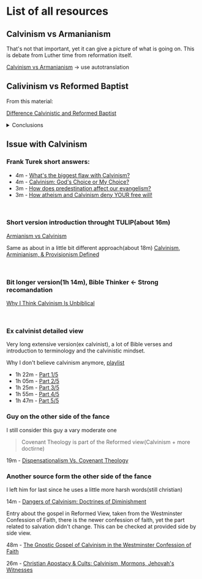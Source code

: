 
# List of all resources




## Calvinism vs Armanianism

That's not that important, yet it can give a picture of what is going on. This is debate from Luther time from reformation itself.

[Calvinism vs Armanianism](https://www.youtube.com/watch?v=_Q4Z66lF2CA) -> use autotranslation

## Calivinism vs Reformed Baptist

From this material:

[Difference Calvinistic and Reformed Baptist](https://www.youtube.com/watch?v=GFss0HajBZQ)


<details>

<summary>Conclusions</summary>

<br>

Calvinism holds to (Bible +) [TULIP](https://www.learnreligions.com/five-point-calvinism-700356) <- link

Reformed holds to something more, seems like they might hold mostly to(Bible +): 

- [The 1689 baptist confession of faith](https://www.the1689confession.com/) 
- Or the older version: [Westminster Confession of Faith – 1646](https://www.freepresbyterian.org/wcf/)

Here is a fulls list of differences between the 2
[1689 vs 1646](https://www.proginosko.com/docs/wcf_lbcf.html)

Notes:

- Calvinism is something smaller(at least it seam to subscribe to less doctrine) than Reformed Baptists(Both confessions seem to contain full TULIP + more) 


</details>

## Issue with Calvinism


### Frank Turek short answers:

- 4m - [What's the biggest flaw with Calvinism?](https://www.youtube.com/watch?v=DTJFWbPEfQU)
- 4m - [Calvinism: God's Choice or My Choice?](https://www.youtube.com/watch?v=Y9vC1nHHNbM)
- 3m - [How does predestination affect our evangelism?](https://www.youtube.com/watch?v=KYqZGk4ts0o)
- 3m - [How atheism and Calvinism deny YOUR free will!](https://www.youtube.com/watch?v=A1i_6E3STUI)


<br>

### Short version introduction throught TULIP(about 16m)

[Armianism vs Calvinism](https://www.youtube.com/watch?v=CwTUwNUB9_M)

Same as about in a little bit different approach(about 18m)
[Calvinism, Arminianism, & Provisionism Defined](https://www.youtube.com/watch?v=prfSlHNBRsk)

<br>

### Bit longer version(1h 14m), Bible Thinker <- Strong recomandation

[Why I Think Calvinism Is Unbiblical](https://www.youtube.com/watch?v=2i8AzjxwhSU)

<br>

### Ex calvinist detailed view
Very long extensive version(ex calvinist), a lot of Bible verses and introduction to terminology and the calvinistic mindset.

Why I don't believe calvinism anymore, [playlist](https://www.youtube.com/watch?v=4KkIM_ZX1P8&list=PL_zUR_mg7hKUsw6OB0fJtNM0aeQ6ycefX)

- 1h 22m - [Part 1/5](https://www.youtube.com/watch?v=4KkIM_ZX1P8)
- 1h 05m - [Part 2/5](https://www.youtube.com/watch?v=WMZhcj62E0Y) 
- 1h 25m - [Part 3/5](https://www.youtube.com/watch?v=8Qc-qQ4OpuI)
- 1h 55m - [Part 4/5](https://www.youtube.com/watch?v=ljA9TamKhZA)
- 1h 47m - [Part 5/5](https://www.youtube.com/watch?v=O5J_8-g7YZs) 


### Guy on the other side of the fance

I still consider this guy a vary moderate one

> Covenant Theology is part of the Reformed view(Calvinism + more doctirne)

19m - [Dispensationalism Vs. Covenant Theology](https://www.youtube.com/watch?v=Q5E1FA5kCFk)


### Another source form the other side of the fance

I left him for last since he uses a little more harsh words(still christian)

14m - [Dangers of Calvinism: Doctrines of Diminishment](https://www.youtube.com/watch?v=KCbOFiEOAGE)

Entry about the gospel in Reformed View, taken from the Westminster Confession of Faith, there is the newer confession of faith, yet the part related to salvation didn't change.
This can be checked at provided side by side view.

48m - [The Gnostic Gospel of Calvinism in the Westminster Confession of Faith](https://www.youtube.com/watch?v=hwm35T5jLJU)

26m - [Christian Apostacy & Cults: Calvinism, Mormons, Jehovah's Witnesses](https://www.youtube.com/watch?v=bm1UAoDohf0)